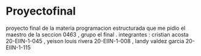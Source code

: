 # Proyectofinal
proyecto final de la materia programacion estructurada que me pidio el maestro de la seccion 0463 , grupo el final . integrantes : cristian acosta 20-EIIN-1-045  ,  yeison louis rivera 20-EIIN-1-008  ,  landy valdez garcia 20-EIIN-1-115
